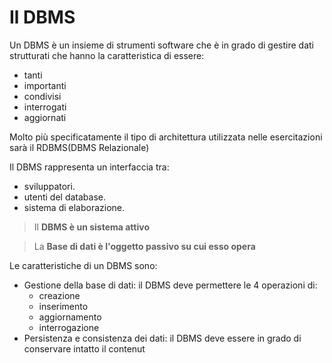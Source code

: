 # Il DBMS

Un DBMS è un insieme di strumenti software che è in grado di gestire dati strutturati che hanno la caratteristica di essere:
- tanti
- importanti
- condivisi
- interrogati
- aggiornati

Molto più specificatamente il tipo di architettura utilizzata nelle esercitazioni sarà il RDBMS(DBMS Relazionale)

Il DBMS rappresenta un interfaccia tra:
- sviluppatori.
- utenti del database.
- sistema di elaborazione.

> Il **DBMS è un sistema attivo**

> La **Base di dati è l'oggetto passivo su cui esso opera**

Le caratteristiche di un DBMS sono:
- Gestione della base di dati: il DBMS deve permettere le 4 operazioni di:
	- creazione
	- inserimento
	- aggiornamento
	- interrogazione
- Persistenza e consistenza dei dati: il DBMS deve essere in grado di conservare intatto il contenut
<!--stackedit_data:
eyJoaXN0b3J5IjpbNzAyMTgxNjUzLDIwMjU5Mjc2NDAsLTIzMz
g5MzY3Myw2Nzg2ODEwNTFdfQ==
-->
